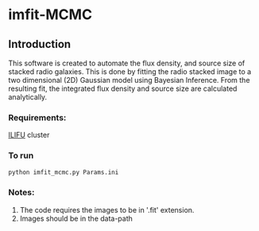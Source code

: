 # imfit-MCMC

## Introduction 
This software is created to automate the flux density, and source size of stacked radio galaxies. This is done by fitting the radio stacked image to a two dimensional (2D) Gaussian model using Bayesian Inference. From the resulting fit, the integrated flux density and source size are calculated analytically.

### Requirements:

[ILIFU](http://docs.ilifu.ac.za/#/) cluster

### To run
```python
python imfit_mcmc.py Params.ini
```

### Notes:
1) The code requires the images to be in '.fit' extension.
2) Images should be in the data-path
